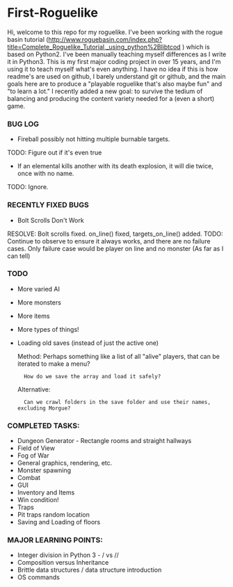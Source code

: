 # First-Roguelike

Hi, welcome to this repo for my roguelike. I've been working with the rogue basin tutorial (http://www.roguebasin.com/index.php?title=Complete_Roguelike_Tutorial,_using_python%2Blibtcod ) which is based on Python2. I've been manually teaching myself differences as I write it in Python3. This is my first major coding project in over 15 years, and I'm using it to teach myself what's even anything. I have no idea if this is how readme's are used on github, I barely understand git or github, and the main goals here are to produce a "playable roguelike that's also maybe fun" and "to learn a lot." I recently added a new goal: to survive the tedium of balancing and producing the content variety needed for a (even a short) game.

### BUG LOG
- Fireball possibly not hitting multiple burnable targets.

TODO: Figure out if it's even true

- If an elemental kills another with its death explosion, it will die twice, once with no name.

TODO: Ignore.

### RECENTLY FIXED BUGS

- Bolt Scrolls Don't Work

RESOLVE: Bolt scrolls fixed. on_line() fixed, targets_on_line() added.
TODO: Continue to observe to ensure it always works, and there are no failure cases. Only failure case would be player on line and no monster (As far as I can tell)

### TODO
- More varied AI
- More monsters
- More items
- More types of things!
- Loading old saves (instead of just the active one)

    Method: Perhaps something like a list of all "alive" players, that can be iterated to make a menu?
	
        How do we save the array and load it safely?
		
    Alternative:
	
        Can we crawl folders in the save folder and use their names, excluding Morgue?
		

### COMPLETED TASKS:
- Dungeon Generator - Rectangle rooms and straight hallways
- Field of View
- Fog of War
- General graphics, rendering, etc.
- Monster spawning
- Combat
- GUI
- Inventory and Items
- Win condition!
- Traps
- Pit traps random location
- Saving and Loading of floors


### MAJOR LEARNING POINTS:
- Integer division in Python 3 - / vs //
- Composition versus Inheritance
- Brittle data structures / data structure introduction
- OS commands